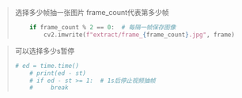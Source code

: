 > 选择多少帧抽一张图片
> frame_count代表第多少帧
>
> ```python
>     if frame_count % 2 == 0:  # 每隔一帧保存图像
>         cv2.imwrite(f"extract/frame_{frame_count}.jpg", frame)
> ```

> 可以选择多少s暂停
>
> ```python
> # ed = time.time()
>     # print(ed - st)
>     # if ed - st >= 1:  # 1s后停止视频抽帧
>     #     break
> ```